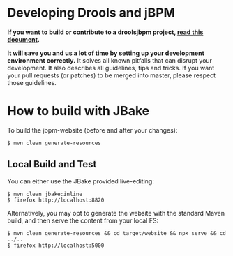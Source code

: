 # Developing Drools and jBPM

**If you want to build or contribute to a droolsjbpm project, [read this document](https://github.com/kiegroup/droolsjbpm-build-bootstrap/blob/master/README.md).**

**It will save you and us a lot of time by setting up your development  environment correctly.**
It solves all known pitfalls that can disrupt your development.
It also describes all guidelines, tips and tricks.
If you want your pull requests (or patches) to be merged into master, please respect those guidelines.

# How to build with JBake

To build the jbpm-website (before and after your changes):

```
$ mvn clean generate-resources
```

## Local Build and Test

You can either use the JBake provided live-editing:

```
$ mvn clean jbake:inline
$ firefox http://localhost:8820
```

Alternatively, you may opt to generate the website with the standard Maven build, and then serve the content from your local FS:

```
$ mvn clean generate-resources && cd target/website && npx serve && cd ../..
$ firefox http://localhost:5000
```